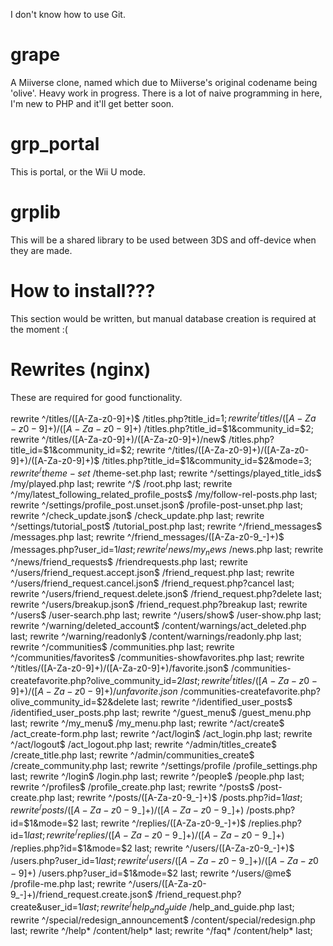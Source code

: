I don't know how to use Git.

# grape #
A Miiverse clone, named which due to Miiverse's original codename being 'olive'.
Heavy work in progress.
There is a lot of naive programming in here, I'm new to PHP and it'll get better soon.

# grp_portal #
This is portal, or the Wii U mode.
# grplib #
This will be a shared library to be used between 3DS and off-device when they are made.

# How to install??? #
This section would be written, but manual database creation is required at the moment :(

# Rewrites (nginx) #
These are required for good functionality.

rewrite ^/titles/([A-Za-z0-9]+)$ /titles.php?title_id=$1;
rewrite ^/titles/([A-Za-z0-9]+)/([A-Za-z0-9]+)$ /titles.php?title_id=$1&community_id=$2;
rewrite ^/titles/([A-Za-z0-9]+)/([A-Za-z0-9]+)/new$ /titles.php?title_id=$1&community_id=$2;
rewrite ^/titles/([A-Za-z0-9]+)/([A-Za-z0-9]+)/([A-Za-z0-9]+)$ /titles.php?title_id=$1&community_id=$2&mode=$3;
rewrite ^/theme-set$ /theme-set.php last;
rewrite ^/settings/played_title_ids$ /my/played.php last;
rewrite ^/$ /root.php last;
rewrite ^/my/latest_following_related_profile_posts$ /my/follow-rel-posts.php last;
rewrite ^/settings/profile_post.unset.json$ /profile-post-unset.php last;
rewrite ^/check_update.json$ /check_update.php last;
rewrite ^/settings/tutorial_post$ /tutorial_post.php last;
rewrite ^/friend_messages$ /messages.php last;
rewrite ^/friend_messages/([A-Za-z0-9_-]+)$ /messages.php?user_id=$1 last;
rewrite ^/news/my_news$ /news.php last;
rewrite ^/news/friend_requests$ /friendrequests.php last;
rewrite ^/users/friend_request.accept.json$ /friend_request.php last;
rewrite ^/users/friend_request.cancel.json$ /friend_request.php?cancel last;
rewrite ^/users/friend_request.delete.json$ /friend_request.php?delete last;
rewrite ^/users/breakup.json$ /friend_request.php?breakup last;
rewrite ^/users$ /user-search.php last;
rewrite ^/users/show$ /user-show.php last;
rewrite ^/warning/deleted_account$ /content/warnings/act_deleted.php last;
rewrite ^/warning/readonly$ /content/warnings/readonly.php last;
rewrite ^/communities$ /communities.php last;
rewrite ^/communities/favorites$ /communities-showfavorites.php last;
rewrite ^/titles/([A-Za-z0-9]+)/([A-Za-z0-9]+)/favorite.json$ /communities-createfavorite.php?olive_community_id=$2 last;
rewrite ^/titles/([A-Za-z0-9]+)/([A-Za-z0-9]+)/unfavorite.json$ /communities-createfavorite.php?olive_community_id=$2&delete last;
rewrite ^/identified_user_posts$ /identified_user_posts.php last;
rewrite ^/guest_menu$ /guest_menu.php last;
rewrite ^/my_menu$ /my_menu.php last;
rewrite ^/act/create$ /act_create-form.php last;
rewrite ^/act/login$ /act_login.php last;
rewrite ^/act/logout$ /act_logout.php last;
rewrite ^/admin/titles_create$ /create_title.php last;
rewrite ^/admin/communities_create$ /create_community.php last;
rewrite ^/settings/profile /profile_settings.php last;
rewrite ^/login$ /login.php last;
rewrite ^/people$ /people.php last;
rewrite ^/profiles$ /profile_create.php last;
rewrite ^/posts$ /post-create.php last;
rewrite ^/posts/([A-Za-z0-9_-]+)$ /posts.php?id=$1 last;
rewrite ^/posts/([A-Za-z0-9_-]+)/([A-Za-z0-9_-]+)$ /posts.php?id=$1&mode=$2 last;
rewrite ^/replies/([A-Za-z0-9_-]+)$ /replies.php?id=$1 last;
rewrite ^/replies/([A-Za-z0-9_-]+)/([A-Za-z0-9_-]+)$ /replies.php?id=$1&mode=$2 last;
rewrite ^/users/([A-Za-z0-9_-]+)$ /users.php?user_id=$1 last;
rewrite ^/users/([A-Za-z0-9_-]+)/([A-Za-z0-9]+)$ /users.php?user_id=$1&mode=$2 last;
rewrite ^/users/@me$ /profile-me.php last;
rewrite ^/users/([A-Za-z0-9_-]+)/friend_request.create.json$ /friend_request.php?create&user_id=$1 last;
rewrite ^/help_and_guide$ /help_and_guide.php last;
rewrite ^/special/redesign_announcement$ /content/special/redesign.php last;
rewrite ^/help* /content/help* last;
rewrite ^/faq* /content/help* last;